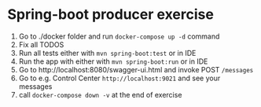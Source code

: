 # Spring-boot producer exercise
1. Go to ./docker folder and run `docker-compose up -d` command
2. Fix all TODOS
3. Run all tests either with `mvn spring-boot:test` or in IDE
4. Run the app with either with `mvn spring-boot:run` or in IDE
5. Go to http://localhost:8080/swagger-ui.html and invoke POST `/messages`
6. Go to e.g. Control Center `http://localhost:9021` and see your messages
7. call `docker-compose down -v` at the end of exercise
